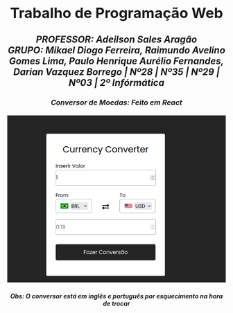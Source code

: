 ### <b><h1 align="center">Trabalho de Programação Web</h1></b>

<h2 align="center"><i> PROFESSOR: Adeilson Sales Aragão <br>
GRUPO: Mikael Diogo Ferreira, Raimundo Avelino Gomes Lima, Paulo Henrique Aurélio Fernandes, Darian Vazquez Borrego  | Nº28 | Nº35 | Nº29 | Nº03 | 2º Infórmática </h2>


<h3 align="center"><i>Conversor de Moedas: Feito em React </h3>

<h4 align="center"><i><img src="Captura de tela_2022-12-14_23-45-28.png"></h4>

<h5 align="center"><i><p>Obs: O conversor está em inglês e português por esquecimento na hora de trocar</p> </h5>
